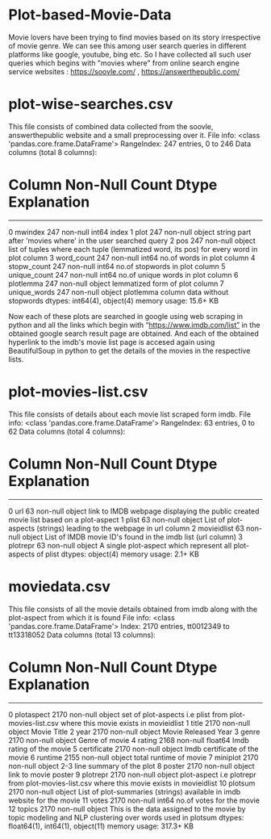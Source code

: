 # Plot-based-Movie-Data
Movie lovers have been trying to find movies based on its story irrespective of movie genre. We can see this among user search queries in different platforms like google, youtube, bing etc. So I have collected all such user queries which begins with "movies where" from online search engine service websites : https://soovle.com/ , https://answerthepublic.com/ 

# plot-wise-searches.csv
This file consists of combined data collected from the soovle, answerthepublic website and a small preprocessing over it.
File info:
<class 'pandas.core.frame.DataFrame'>
RangeIndex: 247 entries, 0 to 246
Data columns (total 8 columns):
 #   Column        Non-Null Count  Dtype      Explanation
---  ------        --------------  ----- 
 0   mwindex       247 non-null    int64      index
 1   plot          247 non-null    object     string part after 'movies where' in the user searched query
 2   pos           247 non-null    object     list of tuples where each tuple (lemmatized word, its pos) for every word in plot column
 3   word_count    247 non-null    int64      no.of words in plot column
 4   stopw_count   247 non-null    int64      no.of stopwords in plot column
 5   unique_count  247 non-null    int64      no.of unique words in plot column
 6   plotlemma     247 non-null    object     lemmatized form of plot column
 7   unique_words  247 non-null    object     plotlemma column data without stopwords
dtypes: int64(4), object(4)
memory usage: 15.6+ KB

Now each of these plots are searched in google using web scraping in python and all the links which begin with “https://www.imdb.com/list” in the obtained google search result page are obtained. And each of the obtained hyperlink to the imdb's movie list page is accesed again using BeautifulSoup in python to get the details of the movies in the respective lists.

# plot-movies-list.csv
This file consists of details about each movie list scraped form imdb.
File info:
<class 'pandas.core.frame.DataFrame'>
RangeIndex: 63 entries, 0 to 62
Data columns (total 4 columns):
 #   Column       Non-Null Count  Dtype     Explanation
---  ------       --------------  ----- 
 0   url          63 non-null     object    link to IMDB webpage displaying the public created movie list based on a plot-aspect
 1   plist        63 non-null     object    List of plot-aspects (strings) leading to the webpage in url column
 2   movieidlist  63 non-null     object    List of IMDB movie ID's found in the imdb list (url column)
 3   plotrepr     63 non-null     object    A single plot-aspect which represent all plot-aspects of plist
dtypes: object(4)
memory usage: 2.1+ KB

# moviedata.csv
This file consists of all the movie details obtained from imdb along with the plot-aspect from which it is found
File info:
<class 'pandas.core.frame.DataFrame'>
Index: 2170 entries, tt0012349 to tt13318052
Data columns (total 13 columns):
 #   Column       Non-Null Count  Dtype     Explanation
---  ------       --------------  -----  
 0   plotaspect   2170 non-null   object    set of plot-aspects i.e plist from plot-movies-list.csv where this movie exists in movieidlist
 1   title        2170 non-null   object    Movie Title
 2   year         2170 non-null   object    Movie Released Year
 3   genre        2170 non-null   object    Genre of movie
 4   rating       2168 non-null   float64   Imdb rating of the movie
 5   certificate  2170 non-null   object    Imdb certificate of the movie
 6   runtime      2155 non-null   object     total runtime of movie
 7   miniplot     2170 non-null   object    2-3 line summary of the plot
 8   poster       2170 non-null   object    link to movie poster
 9   plotrepr     2170 non-null   object    plot-aspect i.e plotrepr from plot-movies-list.csv where this movie exists in movieidlist
 10  plotsum      2170 non-null   object    List of plot-summaries (strings) available in imdb website for the movie
 11  votes        2170 non-null   int64     no.of votes for the movie
 12  topics       2170 non-null   object    This is the data assigned to the movie by topic modeling and NLP clustering over words used in plotsum
dtypes: float64(1), int64(1), object(11)
memory usage: 317.3+ KB
